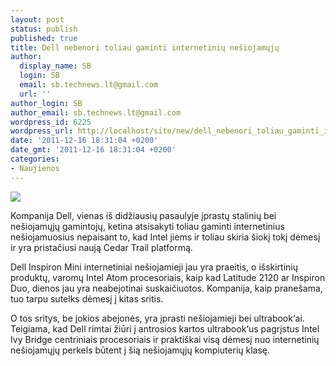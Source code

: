 ```yaml
---
layout: post
status: publish
published: true
title: Dell nebenori toliau gaminti internetinių nešiojamųjų
author:
  display_name: SB
  login: SB
  email: sb.technews.lt@gmail.com
  url: ''
author_login: SB
author_email: sb.technews.lt@gmail.com
wordpress_id: 6225
wordpress_url: http://localhost/site/new/dell_nebenori_toliau_gaminti_internetiniu_nesiojamuju/
date: '2011-12-16 18:31:04 +0200'
date_gmt: '2011-12-16 18:31:04 +0200'
categories:
- Naujienos
---
```

<div class="imgright"><img src="http://technews.lt/upload/dell inspiron mini 9 3.jpg"  /></div>
<p>Kompanija Dell, vienas iš didžiausių pasaulyje įprastų stalinių bei nešiojamųjų gamintojų, ketina atsisakyti toliau gaminti internetinius nešiojamuosius nepaisant to, kad Intel jiems ir toliau skiria šiokį tokį dėmesį ir yra pristačiusi naują Cedar Trail platformą.</p>
<p>Dell Inspiron Mini internetiniai nešiojamieji jau yra praeitis, o išskirtinių produktų, varomų Intel Atom procesoriais, kaip kad Latitude 2120 ar Inspiron Duo, dienos jau yra neabejotinai suskaičiuotos. Kompanija, kaip pranešama, tuo tarpu sutelks dėmesį į kitas sritis.</p>
<p>O tos sritys, be jokios abejonės, yra įprasti nešiojamieji bei ultrabook‘ai. Teigiama, kad Dell rimtai žiūri į antrosios kartos ultrabook‘us pagrįstus Intel Ivy Bridge centriniais procesoriais ir praktiškai visą dėmesį nuo internetinių nešiojamųjų perkels būtent į šią nešiojamųjų kompiuterių klasę.</p>
